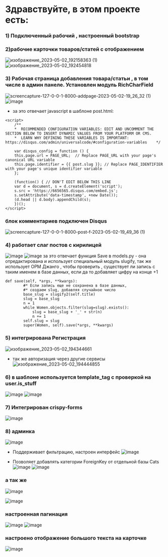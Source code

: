 # Здравствуйте, в этом проекте есть:
### 1) Подключенный рабочий , настроенный bootstrap
### 2)рабочие карточки товаров/статей c отображением 
![изображение_2023-05-02_192158363 (1)](https://user-images.githubusercontent.com/111605401/235726017-3096d668-706b-4521-a9f0-47fe8006b399.png)
![изображение_2023-05-02_192454818](https://user-images.githubusercontent.com/111605401/235726563-b6260243-d198-4b34-a169-3b198c1e19bb.png)


### 3) Рабочая страница добавления товара/статьи , в том числе в админ панеле. Установлен модуль RichCharField
![screencapture-127-0-0-1-8000-addpage-2023-05-02-19_26_32 (1)](https://user-images.githubusercontent.com/111605401/235727045-b3f8e0b9-727b-4ab2-8c27-cf7d177051f2.png)
![image](https://user-images.githubusercontent.com/111605401/235727585-26c80813-58d3-451e-a911-10de0b26d8ac.png)
- за это отвечает javascript в шаблоне post.html:
```
<script>
    /**
    *  RECOMMENDED CONFIGURATION VARIABLES: EDIT AND UNCOMMENT THE SECTION BELOW TO INSERT DYNAMIC VALUES FROM YOUR PLATFORM OR CMS.
    *  LEARN WHY DEFINING THESE VARIABLES IS IMPORTANT: https://disqus.com/admin/universalcode/#configuration-variables    */

    var disqus_config = function () {
    this.page.url = PAGE_URL;  // Replace PAGE_URL with your page's canonical URL variable
    this.page.identifier = {{ post.slug }}; // Replace PAGE_IDENTIFIER with your page's unique identifier variable
    };

    (function() { // DON'T EDIT BELOW THIS LINE
    var d = document, s = d.createElement('script');
    s.src = 'https://6656565.disqus.com/embed.js';
    s.setAttribute('data-timestamp', +new Date());
    (d.head || d.body).appendChild(s);
    })();
</script>
```
### блок комментариев подключен Disqus
![screencapture-127-0-0-1-8000-post-f-2023-05-02-19_49_36 (1)](https://user-images.githubusercontent.com/111605401/235732160-bd7a7d8f-10f1-4fef-afd6-fa32648e9884.png)

### 4) работает слаг постов с кирилицей
![image](https://user-images.githubusercontent.com/111605401/235728538-c164c381-0f7b-46b1-b469-4b9edee8ec86.png)
![image](https://user-images.githubusercontent.com/111605401/235728908-cdac6966-c7fb-4d00-91eb-9f4e8ce03100.png)
за это отвечает функция Save в models.py - она отредактирована и использует специальный модуль slugify, так же использует ОРМ Джанго , чтобы проверить , существует ли запись с таким именем в базе данных, если да то добавляет цифру на конце +1

```
def save(self, *args, **kwargs):
        #* Если запись еще не сохранена в базе данных,
        #* создаем slug, добавляя случайное число
        base_slug = slugify2(self.title)
        slug = base_slug
        n = 1
        while Women.objects.filter(slug=slug).exists():
            slug = base_slug + '_' + str(n)
            n += 1
        self.slug = slug
        super(Women, self).save(*args, **kwargs)
```
### 5) интегрирована Регистрация
![изображение_2023-05-02_194344661](https://user-images.githubusercontent.com/111605401/235730910-2c71d915-694a-43e7-92e3-5d0319b7831b.png)
- так же авторизация через другие сервисы
![изображение_2023-05-02_194444855](https://user-images.githubusercontent.com/111605401/235731109-5b030e9a-c16b-4610-b51f-1328f32afb87.png)

### 6) в шаблоне используется template_tag с проверкой на user.is_stuff
![image](https://user-images.githubusercontent.com/111605401/235731509-0b174304-04e5-48b0-a25c-5e9130a69a2d.png)
![image](https://user-images.githubusercontent.com/111605401/235732486-e671dc48-fa7c-4c1d-bed5-9d46fc1d52c4.png)

### 7) Интегрирован crispy-forms
![image](https://user-images.githubusercontent.com/111605401/235732800-af931661-19b1-462b-8a9c-faf3f23e1162.png)

### 8) админка
![image](https://user-images.githubusercontent.com/111605401/235732991-cd1bf071-6648-4380-9c18-3f2aa5da1b0b.png)

- Поддерживает фильтрацию, настроен интерфейс
![image](https://user-images.githubusercontent.com/111605401/235733236-aba21ef3-a558-49ea-9676-0915ad9ee2d0.png)

- Позволяет добавлять категории ForeignKey от отдельной базы Cats
![image](https://user-images.githubusercontent.com/111605401/235733360-5f39ea5d-dcc8-4a28-9ba0-bc2c0a6a9754.png)
![image](https://user-images.githubusercontent.com/111605401/235733628-efbb4b41-b8aa-4f10-902d-d40f4f63ce44.png)

### а так же
![image](https://user-images.githubusercontent.com/111605401/235734302-b8ea2d86-d629-4ef3-91a0-4423c21549c4.png)

![image](https://user-images.githubusercontent.com/111605401/235734568-01100e4d-3317-4fb7-a7b1-4c4857a63ec0.png)

### настроенная пагинация
![image](https://user-images.githubusercontent.com/111605401/235735095-1b1abeb9-164f-414f-8f4f-0ab39e70a093.png)
![image](https://user-images.githubusercontent.com/111605401/235735145-afafe333-fc34-41ff-a36a-b4750893c5ca.png)

### настроено отображение большого текста на карточке 
![image](https://user-images.githubusercontent.com/111605401/235735528-1dfc946b-fee0-4178-9945-4ecee985cbb9.png)

